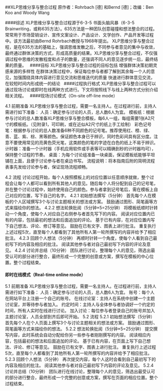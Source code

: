 ##XLP思维分享与整合过程
原作者：Rohrbach [德] 和Bernd [德]；改编：Ben Koo and Woody Wang


####综述
XLP思维分享与整合过程源于6-3-5 书面头脑风暴（6-3-5 Brainwriting，或称635方法）。635方法是一种团队创意碰撞和想法整合的过程。常常用于市场营销设计、宣传文案设计、产品设计、文学创作、产品开发等过程中。该方法最初由Bernd Rohrbach教授与1968年提出。
XLP思维分享与整合过程，是在635方法的基础上，强调思维发散之后，不同参与者意见的集中与收敛，最终通过群体决策的方式，形成高质量的结果。XLP思维分享与整合过程，不仅强调过程中思维的发散程度和点子的数量，还强调不同人的意见逐步统一后，最终结果的质量。
 
####目标
XLP思维分享与整合过程的目标包括
增强群体决策初期灵感来源的多样性
在群体决策过程中，保证每位参与者都了解到其余每一个人的意见，加强围绕具体内容进行意见交流和思维迭代的质量
快速进行群体意见交流，在较短时间内形成统一的结论
 
####过程执行格式
XLP思维分享与整合过程可以通过现场讨论或即时在线两种方式进行。下文将按照线下与线上两种方式分别介绍相关流程。
 
####现场讨论模式（On-site off-line mode）

4.1 前期准备
XLP思维分享与整合过程，需要一名主持人。在过程进行前，主持人需进行如下准备：
人员：确定参与讨论的人员，总人数6人为宜。
模板纸：根据参与讨论的总人数准备XLP思维分享与整合模板，每6人一组，每组需要1张A2尺寸的模板纸。（见附录1，可印刷，或在近似A2尺寸的纸上手工绘制）
彩色记号笔：根据参与讨论的总人数准备6种不同颜色的记号笔。推荐使用红、橙、绿、青、蓝、紫、棕、黑等颜色。保证颜色本身已于辨识，同时色彩间具有区分度。注意不要使用常见的亮黄色荧光笔，这类颜色的笔的字迹在白色的纸上不易于辨识。
计时器：准备一个计时器（手机应用软件或手表等可以精确到秒的计时器均可），保持整个过程的节奏。
桌面：为每个讨论组准备一块桌面，保证模板纸能够平坦铺在上面，且便于讨论参与者在桌边书写。
流程说明：将本指南后附的简明流程表事先发给讨论参与者，保证现场流程顺畅。
 
4.2 流程
讨论过程开始，每个人按照模板上的对应位置以任意顺序就做，整个过程会让每个人都可以看到所有其他人的意见。随后每个人将分配到自己的记号笔，并在整个讨论过程中，始终使用自己的颜色。参与者拿到记号笔后，需在模板上自己对应的位置，写下自己的名字。
4.2.1     初始想法撰写（5分钟）
首先每个人在模板的个人区域撰写3个与讨论主题相关的想法或方案。
鼓励通过图形、简笔画等方式来描绘你的想法。
4.2.2     想法轮换批阅（5分钟×5=25分钟）
将模板纸顺时针转动一个角度，使每个人对应自己右侧参与者首先写下的内容。
阅读对应位置内已有的内容，包括最初的想法和后面追加的评论。
基于已有内容，在对应位置内写下自己想法、评论、修订等意见。
鼓励在已有文字、图表上进行批注。
重复执行上述过程5次，直至每个人都看到了其他所有人第一轮所撰写的内容并给予了相应批注。
4.2.3     回顾个人想法（5分钟）
再顺时针转一个角度，使每个人看到自己最初写下的内容及相应的批注。
阅读其他参与者对自己最初写下内容的评论及意见。
4.2.4     讨论并总结（10分钟）
团队进行讨论，整理每个人的意见，筛选出最受认可的部分进行整合，最终形成一个完整的创意或方案，撰写在模板的中心位置。整个过程结束。

#### 即时在线模式（Real-time online mode）
5.1     前期准备
XLP思维分享与整合过程，需要一名主持人。在过程进行前，主持人需进行如下准备：
人员：确定参与讨论的人员，总人数6人为宜。
账号：每个人在网站平台上注册一个自己的账号。
在线讨论室：主持人在系统中创建一个主题讨论室，并等待参与者加入。
约定时间：主持人与全体参与者协调好一个约定的时间，所有人实时在线进行讨论。
加入讨论：每位参与者登录自己的账号并加入主题讨论室，人员全部到齐后即可开始。
5.2     流程
5.2.1     初始想法撰写（5分钟）
首先每个人在个人页面上撰写3个与讨论主题相关的想法或方案。
鼓励通过图形、简笔画等方式来描绘你的想法。
5.2.2     想法轮换批阅（5分钟×5=25分钟）
提交撰写内容，此时系统会自动分配给你另一些参与者刚刚撰写的内容。
阅读相应内容，包括最初的想法和后面追加的评论。
基于已有内容，在页面上写下自己想法、评论、修订等意见。
鼓励在已有文字、图表上进行批注。
重复执行上述过程5次，直至每个人都看到了其他所有人第一轮所撰写的内容并给予了相应批注。
5.2.3     回顾个人想法（5分钟）
再次提交内容，每个人这时会看到自己最初写下的内容及相应的批注。
阅读其他参与者对自己最初写下内容的评论及意见。
5.2.4     讨论并总结（10分钟）
团队进行在线讨论，整理每个人的意见，筛选出最受认可的部分进行整合，最终形成一个完整的创意或方案，撰写在页面的相应位置。整个过程结束。


